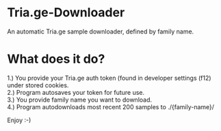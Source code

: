 # Tria.ge-Downloader
An automatic Tria.ge sample downloader, defined by family name.

# What does it do?
1.) You provide your Tria.ge auth token (found in developer settings (f12) under stored cookies.  
2.) Program autosaves your token for future use.  
3.) You provide family name you want to download.  
4.) Program autodownloads most recent 200 samples to ./{family-name}/  

Enjoy :-)
